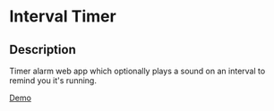 # Interval Timer
## Description
Timer alarm web app which optionally plays a sound on an interval to remind you it's running.

[Demo](https://turtles.github.io/react-app-interval-timer/)
